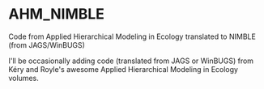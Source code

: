 # AHM_NIMBLE
Code from Applied Hierarchical Modeling in Ecology translated to NIMBLE (from JAGS/WinBUGS)

I'll be occasionally adding code (translated from JAGS or WinBUGS) from Kéry and Royle's awesome Applied Hierarchical Modeling in Ecology volumes.  
